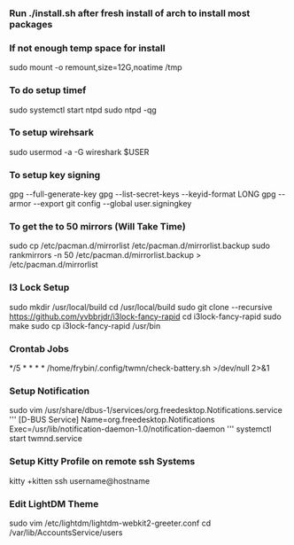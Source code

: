### Run ./install.sh after fresh install of arch to install most packages

### If not enough temp space for install
sudo mount -o remount,size=12G,noatime /tmp

### To do setup timef
sudo systemctl start ntpd
sudo ntpd -qg

### To setup wirehsark
sudo usermod -a -G wireshark $USER

### To setup key signing
gpg --full-generate-key
gpg --list-secret-keys --keyid-format LONG
gpg --armor --export <key-id>
git config --global user.signingkey <key-id>

### To get the to 50 mirrors (Will Take Time)
sudo cp /etc/pacman.d/mirrorlist /etc/pacman.d/mirrorlist.backup
sudo rankmirrors -n 50 /etc/pacman.d/mirrorlist.backup > /etc/pacman.d/mirrorlist

### I3 Lock Setup
sudo mkdir /usr/local/build 
cd /usr/local/build 
sudo git clone --recursive https://github.com/yvbbrjdr/i3lock-fancy-rapid 
cd i3lock-fancy-rapid 
sudo make 
sudo cp i3lock-fancy-rapid /usr/bin 

### Crontab Jobs
*/5 * * * * /home/frybin/.config/twmn/check-battery.sh >/dev/null 2>&1

### Setup Notification
sudo vim /usr/share/dbus-1/services/org.freedesktop.Notifications.service
'''
[D-BUS Service]
Name=org.freedesktop.Notifications
Exec=/usr/lib/notification-daemon-1.0/notification-daemon
'''
systemctl start twmnd.service

### Setup Kitty Profile on remote ssh Systems
kitty +kitten ssh username@hostname

### Edit LightDM Theme
sudo vim /etc/lightdm/lightdm-webkit2-greeter.conf
cd /var/lib/AccountsService/users

